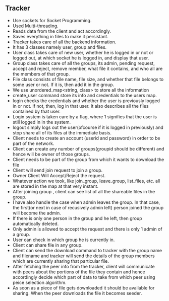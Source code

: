 ## Tracker 
- Use sockets for Socket Programming.
- Used Multi-threading.
- Reads data from the client and act accordingly.
- Saves everything in files to make it persistant.
- Tracker takes care of all the backend information.
- It has 3 classes namely user, group and files.
- User class takes care of new user, whether he is logged in or not or logged out, at which socket he is logged in, and display that user.
- Group class takes care of all the groups, its admin, pending request, accept and reject, remove member, what file it contains, and who all are the members of that group.
- File class consists of file name, file size, and whether that file belongs to some user or not. If it is, then add it in the group.
- We use unordered_map<string, class> to store all the information
- create_user command store its info and credentials to the users map.
- login checks the credentials and whether the user is previously logged in or not. If not, then, log in that user. It also describes all the files contained by that user.
- Login system is taken care by a flag, where 1 signifies that the user is still logged in in the system.
- logout simply logs out the user(ofcourse if it is logged in previously) and stop share all of its files at the immediate basis.
- Client needs to create an account (userid and password) in order to be part of the network.
- Client can create any number of groups(groupid should be different) and hence will be owner of those groups.
- Client needs to be part of the group from which it wants to download the file
- Client will send join request to join a group.
- Owner Client Will Accept/Reject the request.
- Whatever action we took, like join_group, leave_group, list_files, etc. all are stored in the map at that very instant.
- After joining group , client can see list of all the shareable files in the group.
- I have also handle the case when admin leaves the group. In that case, the first(or next in case of recusively admin left) person joined the group will become the admin.
- If there is only one person in the group and he left, then group automatically deleted.
- Only admin is allowed to accept the request and there is only 1 admin of a group.
- User can check in which group he is currently in.
- Client can share file in any group.
- Client can send the download command to tracker with the group name and filename and tracker will send the details of the group members which are currently sharing that particular file.
- After fetching the peer info from the tracker, client will communicate with peers about the portions of the file they contain and hence accordingly decide which part of data to take from which peer using peice selection algorithm.
- As soon as a piece of file gets downloaded it should be available for sharing. When the peer downloads the file it becomes seeder.


